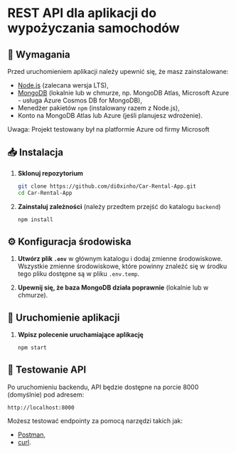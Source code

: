 # REST API dla aplikacji do wypożyczania samochodów

## 📌 Wymagania
Przed uruchomieniem aplikacji należy upewnić się, że masz zainstalowane:
- [Node.js](https://nodejs.org/en) (zalecana wersja LTS),
- [MongoDB](https://www.mongodb.com/) (lokalnie lub w chmurze, np. MongoDB Atlas, Microsoft Azure - usługa Azure Cosmos DB for MongoDB),
- Menedżer pakietów `npm` (instalowany razem z Node.js),
- Konto na MongoDB Atlas lub Azure (jeśli planujesz wdrożenie).

Uwaga: Projekt testowany był na platformie Azure od firmy Microsoft

## 📥 Instalacja
1. **Sklonuj repozytorium**
   ```sh
   git clone https://github.com/di0xinho/Car-Rental-App.git
   cd Car-Rental-App
   ```
2. **Zainstaluj zależności** (należy przedtem przejść do katalogu `backend`)
   ```sh
   npm install
   ```

## ⚙️ Konfiguracja środowiska
1. **Utwórz plik `.env`** w głównym katalogu i dodaj zmienne środowiskowe. Wszystkie zmienne środowiskowe, które powinny znaleźć się w środku tego pliku dostępne są w pliku `.env.temp`.

2. **Upewnij się, że baza MongoDB działa poprawnie** (lokalnie lub w chmurze).

## 🚀 Uruchomienie aplikacji
1. **Wpisz polecenie uruchamiające aplikację** 
   ```sh
   npm start
   ```

## 📡 Testowanie API
Po uruchomieniu backendu, API będzie dostępne na porcie 8000 (domyślnie) pod adresem:
```
http://localhost:8000
```
Możesz testować endpointy za pomocą narzędzi takich jak:
- [Postman](https://www.postman.com/),
- [curl](https://curl.se/docs/).

